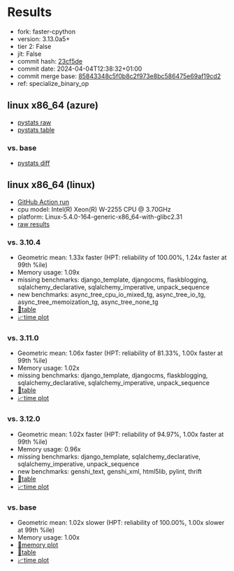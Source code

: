 # Results

- fork: faster-cpython
- version: 3.13.0a5+
- tier 2: False
- jit: False
- commit hash: [23cf5de](https://github.com/faster%2dcpython/cpython/commit/23cf5de)
- commit date: 2024-04-04T12:38:32+01:00
- commit merge base: [85843348c5f0b8c2f973e8bc586475e69af19cd2](https://github.com/faster%2dcpython/cpython/commit/85843348c5f0b8c2f973e8bc586475e69af19cd2)
- ref: specialize_binary_op

## linux x86_64 (azure)

- [pystats raw](bm-20240404-azure-x86_64-faster%252dcpython-specialize_binary_op-3.13.0a5%2B-23cf5de-pystats.json)
- [pystats table](bm-20240404-azure-x86_64-faster%252dcpython-specialize_binary_op-3.13.0a5%2B-23cf5de-pystats.md)

### vs. base

- [pystats diff](bm-20240404-azure-x86_64-faster%252dcpython-specialize_binary_op-3.13.0a5%2B-23cf5de-pystats-vs-base.md)

## linux x86_64 (linux)

- [GitHub Action run](https://github.com/faster-cpython/benchmarking/actions/runs/8553994929)
- cpu model: Intel(R) Xeon(R) W-2255 CPU @ 3.70GHz
- platform: Linux-5.4.0-164-generic-x86_64-with-glibc2.31
- [raw results](bm-20240404-linux-x86_64-faster%252dcpython-specialize_binary_op-3.13.0a5%2B-23cf5de.json)

### vs. 3.10.4

- Geometric mean: 1.33x faster (HPT: reliability of 100.00%, 1.24x faster at 99th %ile)
- Memory usage: 1.09x
- missing benchmarks: django_template, djangocms, flaskblogging, sqlalchemy_declarative, sqlalchemy_imperative, unpack_sequence
- new benchmarks: async_tree_cpu_io_mixed_tg, async_tree_io_tg, async_tree_memoization_tg, async_tree_none_tg
- [📄table](bm-20240404-linux-x86_64-faster%252dcpython-specialize_binary_op-3.13.0a5%2B-23cf5de-vs-3.10.4.md)
- [📈time plot](bm-20240404-linux-x86_64-faster%252dcpython-specialize_binary_op-3.13.0a5%2B-23cf5de-vs-3.10.4.png)

### vs. 3.11.0

- Geometric mean: 1.06x faster (HPT: reliability of 81.33%, 1.00x faster at 99th %ile)
- Memory usage: 1.02x
- missing benchmarks: django_template, djangocms, flaskblogging, sqlalchemy_declarative, sqlalchemy_imperative, unpack_sequence
- [📄table](bm-20240404-linux-x86_64-faster%252dcpython-specialize_binary_op-3.13.0a5%2B-23cf5de-vs-3.11.0.md)
- [📈time plot](bm-20240404-linux-x86_64-faster%252dcpython-specialize_binary_op-3.13.0a5%2B-23cf5de-vs-3.11.0.png)

### vs. 3.12.0

- Geometric mean: 1.02x faster (HPT: reliability of 94.97%, 1.00x faster at 99th %ile)
- Memory usage: 0.96x
- missing benchmarks: django_template, sqlalchemy_declarative, sqlalchemy_imperative, unpack_sequence
- new benchmarks: genshi_text, genshi_xml, html5lib, pylint, thrift
- [📄table](bm-20240404-linux-x86_64-faster%252dcpython-specialize_binary_op-3.13.0a5%2B-23cf5de-vs-3.12.0.md)
- [📈time plot](bm-20240404-linux-x86_64-faster%252dcpython-specialize_binary_op-3.13.0a5%2B-23cf5de-vs-3.12.0.png)

### vs. base

- Geometric mean: 1.02x slower (HPT: reliability of 100.00%, 1.00x slower at 99th %ile)
- Memory usage: 1.00x
- [🧠memory plot](bm-20240404-linux-x86_64-faster%252dcpython-specialize_binary_op-3.13.0a5%2B-23cf5de-vs-base-mem.png)
- [📄table](bm-20240404-linux-x86_64-faster%252dcpython-specialize_binary_op-3.13.0a5%2B-23cf5de-vs-base.md)
- [📈time plot](bm-20240404-linux-x86_64-faster%252dcpython-specialize_binary_op-3.13.0a5%2B-23cf5de-vs-base.png)

